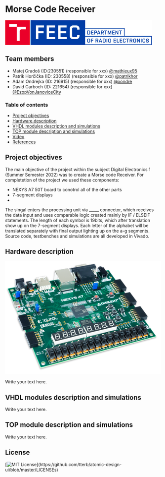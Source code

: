 # Morse Code Receiver

![Logo](https://github.com/mathieux95/digital-electronics-1-MorseCodeReceiver/blob/main/images/logo-en%201.png)

## Team members

* Matej Gradoš (ID:230551) (responsible for xxx) [@mathieux95](https://github.com/mathieux95)
* Patrik Horčička (ID: 230558) (responsible for xxx) [@patrikhor](https://github.com/patrikhor)
* Adam Ondrejka (ID: 216915) (responsible for xxx) [@xondre](https://github.com/xondre)
* David Carboch (ID: 221654) (responsible for xxx) [@EzopVonJanoviceCity](https://github.com/EzopVonJanoviceCity)

### Table of contents 

* [Project objectives](#objectives)
* [Hardware description](#hardware)
* [VHDL modules description and simulations](#modules)
* [TOP module description and simulations](#top)
* [Video](#video)
* [References](#references)

<a name="objectives"></a>

## Project objectives

The main objective of the project within the subject Digital Electronics 1 (Summer Semester 2022) was to create a Morse code Receiver. 
For completetion of the project we used these components: 
* NEXYS A7 50T board to conotrol all of the other parts
* 7-segment displays
*

The singal enters the processing unit via _____ connector, which receives the data input and uses comparable logic created mainly by IF / ELSEIF statements. The length of each symbol is 19bits, which after translation show up on the 7-segment displays. Each letter of the alphabet will be translated separately with final output lighting up on the a-g segments.  
Source code, testbenches and simulations are all developed in Vivado.

<a name="hardware"></a>

## Hardware description
 ![your figure](https://github.com/mathieux95/digital-electronics-1-MorseCodeReceiver/blob/main/images/nexysA7-50T.png) 

Write your text here.

<a name="modules"></a>

## VHDL modules description and simulations

Write your text here.

<a name="top"></a>

## TOP module description and simulations

Write your text here.

<a name="video"></a>


## License
[![MIT License](https://img.shields.io/apm/l/atomic-design-ui.svg?)](https://github.com/tterb/atomic-design-ui/blob/master/LICENSEs)
